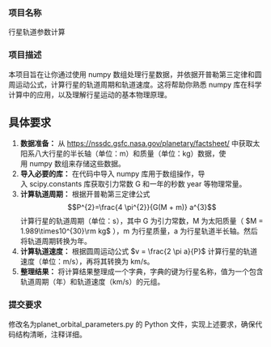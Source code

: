 ### 项目名称
行星轨道参数计算
### 项目描述
本项目旨在让你通过使用 numpy 数组处理行星数据，并依据开普勒第三定律和圆周运动公式，计算行星的轨道周期和轨道速度。这将帮助你熟悉 numpy 库在科学计算中的应用，以及理解行星运动的基本物理原理。
## 具体要求
1. **数据准备：** 从 https://nssdc.gsfc.nasa.gov/planetary/factsheet/ 中获取太阳系八大行星的半长轴（单位：m）和质量（单位：kg）数据，使用 numpy 数组来存储这些数据。
2. **导入必要的库：** 在代码中导入 numpy 库用于数组操作，导入 scipy.constants 库获取引力常数 G 和一年的秒数 year 等物理常量。
3. **计算轨道周期：** 根据开普勒第三定律公式 $$P^{2}=\frac{4 \pi^{2}}{G(M + m)} a^{3}$$ 计算行星的轨道周期（单位：s），其中 G 为引力常数，M 为太阳质量（ $M = 1.989\times10^{30}\rm kg$ ），m 为行星质量，a 为行星轨道半长轴。然后将轨道周期转换为年。
4. **计算轨道速度：** 根据圆周运动公式 $v = \frac{2 \pi a}{P}$ 计算行星的轨道速度（单位：m/s），再将其转换为 km/s。
5. **整理结果：** 将计算结果整理成一个字典，字典的键为行星名称，值为一个包含轨道周期（年）和轨道速度（km/s）的元组。

### 提交要求
修改名为planet_orbital_parameters.py 的 Python 文件，实现上述要求，确保代码结构清晰，注释详细。
